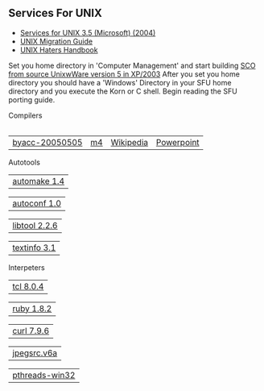 <link rel="stylesheet" type="text/css" href="style.css">
<h2>Services For UNIX</h2>
<ul>
<li><a target="_self" href="https://archive.org/details/cdrom-services-unix-3.5-microsoft-2004">Services for UNIX 3.5 (Microsoft) (2004)</a></li>
<li><a target="_self" href="https://archive.org/details/microsoftunixapp0000unse">UNIX Migration Guide</a></li>
<li><a target="_self" href="ugh.pdf">UNIX Haters Handbook</a></li>
</ul>

<p>Set you home directory in 'Computer Management' and start building <a target="_self" href="https://www.sco.com/skunkware/">SCO from source UnixwWare version 5 in XP/2003</a>
After you set you home directory you should have a 'Windows' Directory in your SFU home directory and you execute the Korn or C shell. Begin reading the SFU porting guide.</p>
<table>  
  <tr>
    <thead>Compilers</thead>
    &nbsp	
    <table>
	<tr>
	    <td><a target="_self" href="https://invisible-island.net/byacc/">byacc-20050505</a></td>
	    <td><a target="_self" href="https://en.wikipedia.org/wiki/Berkeley_Yacc</a></td>
	</tr>
    </table>    
    <table>
	<tr>
	    <td><a target="_self" href="https://www.gnu.org/software/m4/">m4</a></td>
	    <td><a target="_self" href="https://en.wikipedia.org/wiki/M4_(computer_language)">Wikipedia</a></td>
	    <td><a target="_self" href="Powerpoints/m4.ppt">Powerpoint</a></td>	
	</tr>
    </table>
  </tr>
  <tr>
    <thead>Autotools</thead>
    &nbsp
    <table>
	<tr>
	    <td><a target="_self" href="https://www.gnu.org/software/automake/">automake 1.4</a></td>
    	</tr>
    </table>
    <table>
	<tr>
	    <td><a target="_self" href="https://www.gnu.org/software/autoconf/">autoconf 1.0</a></td>
        </tr>
    </table>
     <table>
	<tr>
	    <td><a target="_self" href="https://www.gnu.org/software/libtool/">libtool 2.2.6</a></td>
	</tr>
    </table>
     <table>
	<tr>
	    <td><a target="_self" href="https://www.gnu.org/software/texinfo/">textinfo 3.1</a></td>
       </tr>
     </table>
</tr>
     <tr>
	<thead>Interpeters</thead>
	&nbsp
        <table>
	        <tr>
                <td><a target="_self" href="https://www.tcl.tk/">tcl 8.0.4</a></td>    
  	        </tr>
        </table> 
 	<table>
		<tr><td><a target="_self" href="https://www.ruby-lang.org/en/">ruby 1.8.2</a></td>
		</tr>
 	<table>
		<tr><td><a target="_self" href="https://curl.se/">curl 7.9.6</a></td>
		</tr>
 	<table>
		<tr><td><a target="_self" href="https://jpeg.org/jpeg2000/">jpegsrc.v6a</a></td>
        	</tr>
 	<table>
		<tr><td><a target="_self" href="https://sourceware.org/pthreads-win32/">pthreads-win32</a></td>
		</tr> 
       </tr>
</table> 

